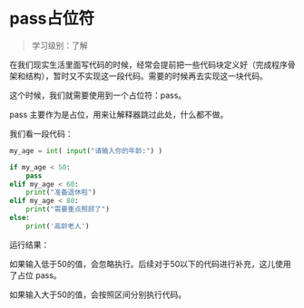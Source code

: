 # pass占位符



> 学习级别：了解



在我们现实生活里面写代码的时候，经常会提前把一些代码块定义好（完成程序骨架和结构），暂时又不实现这一段代码。需要的时候再去实现这一块代码。

这个时候，我们就需要使用到一个占位符：pass。



pass 主要作为是占位，用来让解释器跳过此处，什么都不做。

我们看一段代码：

~~~python
my_age = int( input("请输入你的年龄:") )

if my_age < 50:
    pass
elif my_age < 60:
    print("准备退休啦")
elif my_age < 80:
    print("需要重点照顾了")
else:
    print('高龄老人')
~~~

运行结果：

如果输入低于50的值，会忽略执行。后续对于50以下的代码进行补充，这儿使用了占位 pass。

如果输入大于50的值，会按照区间分别执行代码。





